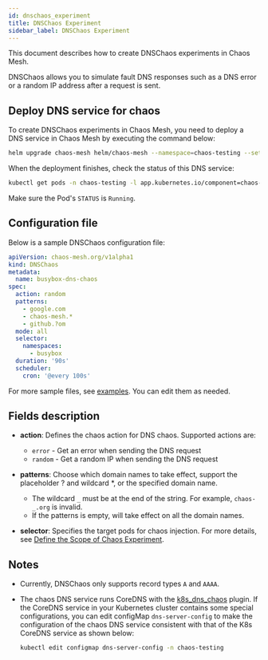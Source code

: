 ```yaml
---
id: dnschaos_experiment
title: DNSChaos Experiment
sidebar_label: DNSChaos Experiment
---
```


This document describes how to create DNSChaos experiments in Chaos Mesh.

DNSChaos allows you to simulate fault DNS responses such as a DNS error or a random IP address after a request is sent.

## Deploy DNS service for chaos

To create DNSChaos experiments in Chaos Mesh, you need to deploy a DNS service in Chaos Mesh by executing the command below:

```bash
helm upgrade chaos-mesh helm/chaos-mesh --namespace=chaos-testing --set dnsServer.create=true
```

When the deployment finishes, check the status of this DNS service:

```bash
kubectl get pods -n chaos-testing -l app.kubernetes.io/component=chaos-dns-server
```

Make sure the Pod's `STATUS` is `Running`.

## Configuration file

Below is a sample DNSChaos configuration file:

```yaml
apiVersion: chaos-mesh.org/v1alpha1
kind: DNSChaos
metadata:
  name: busybox-dns-chaos
spec:
  action: random
  patterns:
    - google.com
    - chaos-mesh.*
    - github.?om
  mode: all
  selector:
    namespaces:
      - busybox
  duration: '90s'
  scheduler:
    cron: '@every 100s'
```

For more sample files, see [examples](https://github.com/chaos-mesh/chaos-mesh/tree/master/examples). You can edit them as needed.

## Fields description

- **action**: Defines the chaos action for DNS chaos. Supported actions are:

  - `error` - Get an error when sending the DNS request
  - `random` - Get a random IP when sending the DNS request

- **patterns**: Choose which domain names to take effect, support the placeholder ? and wildcard \*, or the specified domain name.

  - The wildcard `_` must be at the end of the string. For example, `chaos-_.org` is invalid.
  - If the patterns is empty, will take effect on all the domain names.

- **selector**: Specifies the target pods for chaos injection. For more details, see [Define the Scope of Chaos Experiment](../user_guides/experiment_scope.md).

## Notes

- Currently, DNSChaos only supports record types `A` and `AAAA`.
- The chaos DNS service runs CoreDNS with the [k8s_dns_chaos](https://github.com/chaos-mesh/k8s_dns_chaos) plugin. If the CoreDNS service in your Kubernetes cluster contains some special configurations, you can edit configMap `dns-server-config` to make the configuration of the chaos DNS service consistent with that of the K8s CoreDNS service as shown below:

  ```bash
  kubectl edit configmap dns-server-config -n chaos-testing
  ```
